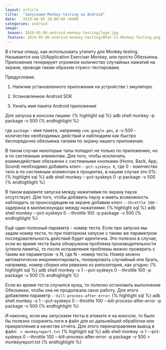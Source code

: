 ```yaml
---
layout: article
title:  "Запускаем Monkey-testing на Android"
date:   2019-06-05 20:00:00 +0400
categories: android
image:
 teaser: 2019-05-06-android-monkey-testing/logo.jpg
 feature: 2019-05-06-android-monkey-testing/What-Is-Monkey-Testing.png
---
```


В статье опишу, как использовать утилиту для Monkey testing.
Называется она UI/Application Exerciser Monkey, или просто Обезъянка.
Приложение генерирует огромное количество случайных нажатий на экране, проводя таким образом стресс-тестироваие.

Предусловие:

1. Наличие установленного приложения на устройстве \ эмуляторе.

2. Установленное Android SDK

3. Узнать имя пакета Android приложения

Для запуска в консоли пишем:
{% highlight sql %}
adb shell monkey -p package -v 500
{% endhighlight %}

где `package` - имя пакета, например `com.google.gms`, а -v 500 - количество необходимых действий и наблюдаем как быстро беспорядочно обезъянка тапаем по экрану нашего приложения.

В таком случае некоторые тапы попадют не только по приложению, но и по системным элементам. Для того, чтобы исключить взаимодействие обезъянки с системными кнопками (Home, Back, App, Sound) необходимо добавить ключ  `--pct-syskeys 0`, где 0 - коилчество тапо в по системным элементам в процентах, в нашем случае это 0%:
{% highlight sql %}
adb shell monkey --pct-syskeys 0 -p package -v 500
{% endhighlight %}

В таком варианте запуска между нажатиями по экрану пауза отсутствует. Для того, чтобы добавить паузу и иметь возможность наблюдать за происходящим на экране добавим ключ `--throttle 100` - задержка в миллисекундах между нажатиями:
{% highlight sql %}
adb shell monkey --pct-syskeys 0 --throttle 100 -p package -v 500
{% endhighlight %}

Ещё один полезный параметр - номер теста. Если при запуске мы задам номер теста, то при повторном запуске с таким же параметром последовательность действий будет идентична.
Это полезно в случае, если во время теста была обнаружена проблема производительности (утекла память), то после исправления проблемы можно проверить с таким же параметром -s N, где N - номер теста. Номер можно автоматически инкрементировать, генерировать случайный или брать, например, номер сборки или ревизию из репозитория, как угодно:
{% highlight sql %}
adb shell monkey -s 1 --pct-syskeys 0 --throttle 100 -p package -v 500
{% endhighlight %}

Если во время теста случился крэш, то полезно остановить выполнение Обезъянки, чтобы она не продолжала свою работу. Для этого добавляем параметр `--kill-process-after-error`:
{% highlight sql %}
adb shell monkey -s 1 --pct-syskeys 0 --throttle 100 --kill-process-after-error -p package -v 500
{% endhighlight %}

И наконец, если мы запускаем тесты в атомате и на консоли, то было бы полезно сохранять логи в файл для их дальнейшей обработки или прикрепления в качестве отчёта. Для этого перенаправляем вывод в файл: ` > monkeyreport.txt`
{% highlight sql %}
adb shell monkey -s 1 --pct-syskeys 0 --throttle 100 --kill-process-after-error -p package -v 500 > monkeyreport.txt
{% endhighlight %}